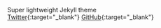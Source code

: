Super lightweight Jekyll theme
<br>
[Twitter](https://twitter.com){:target="_blank"}
[GitHub](https://github.com){:target="_blank"}